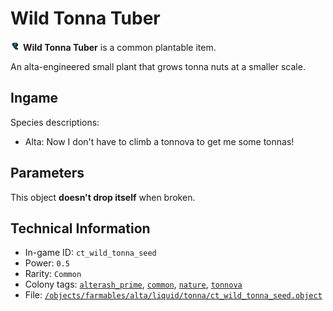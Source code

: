 # Wild Tonna Tuber

<img src="https://raw.githubusercontent.com/Ceterai/Enternia/main/objects/farmables/alta/liquid/tonna/icon.png" alt="Wild Tonna Tuber icon" loading="lazy" height="16px" width="auto" /> **Wild Tonna Tuber** is a common plantable item.

An alta-engineered small plant that grows tonna nuts at a smaller scale.

## Ingame

Species descriptions:

- Alta: Now I don't have to climb a tonnova to get me some tonnas!

## Parameters

This object **doesn't drop itself** when broken.

## Technical Information

- In-game ID: `ct_wild_tonna_seed`
- Power: `0.5`
- Rarity: `Common`
- Colony tags: [`alterash_prime`](https://ceterai.github.io/MyEnternia/Wiki/Tags/AlterashPrime), [`common`](https://ceterai.github.io/MyEnternia/Wiki/Tags/Common), [`nature`](https://ceterai.github.io/MyEnternia/Wiki/Tags/Nature), [`tonnova`](https://ceterai.github.io/MyEnternia/Wiki/Tags/Tonnova)
- File: [`/objects/farmables/alta/liquid/tonna/ct_wild_tonna_seed.object`](https://github.com/Ceterai/Enternia/blob/main/objects/farmables/alta/liquid/tonna/ct_wild_tonna_seed.object)
